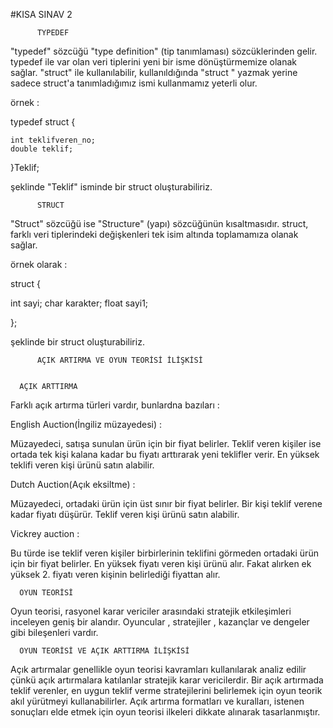 #KISA SINAV 2


          TYPEDEF

"typedef" sözcüğü "type definition" (tip tanımlaması) sözcüklerinden gelir.
typedef ile var olan veri tiplerini yeni bir isme dönüştürmemize olanak sağlar.
"struct" ile kullanılabilir, kullanıldığında "struct <isim>" yazmak yerine sadece struct'a tanımladığımız ismi kullanmamız yeterli olur.

örnek : 

typedef struct {
    
    int teklifveren_no;
    double teklif;

}Teklif;

şeklinde "Teklif" isminde bir struct oluşturabiliriz.


          STRUCT

"Struct" sözcüğü ise "Structure" (yapı) sözcüğünün kısaltmasıdır.
struct, farklı veri tiplerindeki değişkenleri tek isim altında toplamamıza olanak sağlar.

örnek olarak :

struct <isim>{

int sayi;
char karakter;
float sayi1;

};

şeklinde bir struct oluşturabiliriz.



          AÇIK ARTIRMA VE OYUN TEORİSİ İLİŞKİSİ


      AÇIK ARTTIRMA 

Farklı açık artırma türleri vardır, bunlardna bazıları : 


   English Auction(İngiliz müzayedesi) : 

Müzayedeci, satışa sunulan ürün için bir fiyat belirler. Teklif veren kişiler ise ortada tek kişi kalana kadar bu fiyatı arttırarak yeni teklifler verir.
En yüksek teklifi veren kişi ürünü satın alabilir.


   Dutch Auction(Açık eksiltme) : 

Müzayedeci, ortadaki ürün için üst sınır bir fiyat belirler. Bir kişi teklif verene kadar fiyatı düşürür. Teklif veren kişi ürünü satın alabilir.


   Vickrey auction :

Bu türde ise teklif veren kişiler birbirlerinin teklifini görmeden ortadaki ürün için bir fiyat belirler. En yüksek fiyatı veren kişi ürünü alır.
Fakat alırken ek yüksek 2. fiyatı veren kişinin belirlediği fiyattan alır.



      OYUN TEORİSİ

Oyun teorisi, rasyonel karar vericiler arasındaki stratejik etkileşimleri inceleyen geniş bir alandır. Oyuncular , stratejiler , kazançlar ve dengeler gibi bileşenleri vardır.



      OYUN TEORİSİ VE AÇIK ARTTIRMA İLİŞKİSİ

Açık artırmalar genellikle oyun teorisi kavramları kullanılarak analiz edilir çünkü açık artırmalara katılanlar stratejik karar vericilerdir.
Bir açık artırmada teklif verenler, en uygun teklif verme stratejilerini belirlemek için oyun teorik akıl yürütmeyi kullanabilirler.
Açık artırma formatları ve kuralları, istenen sonuçları elde etmek için oyun teorisi ilkeleri dikkate alınarak tasarlanmıştır.











